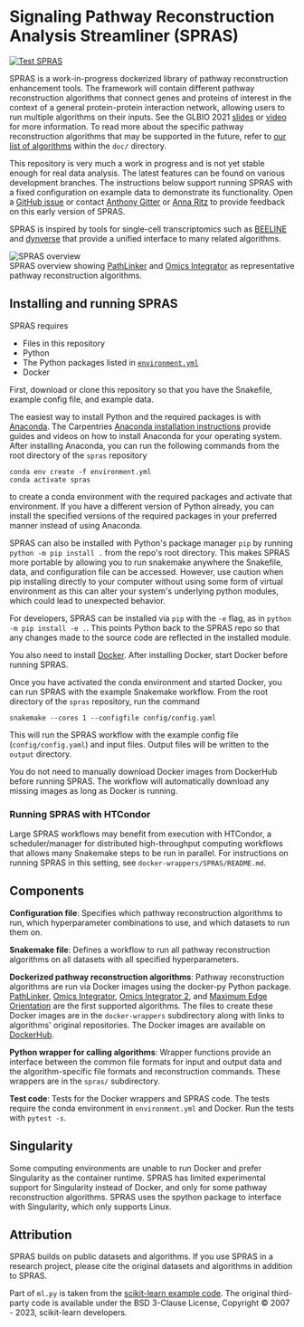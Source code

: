 # Signaling Pathway Reconstruction Analysis Streamliner (SPRAS)
[![Test SPRAS](https://github.com/Reed-CompBio/spras/actions/workflows/test-spras.yml/badge.svg)](https://github.com/Reed-CompBio/spras/actions/workflows/test-spras.yml)

SPRAS is a work-in-progress dockerized library of pathway reconstruction enhancement tools.
The framework will contain different pathway reconstruction algorithms that connect genes and proteins of interest in the context of a general protein-protein interaction network, allowing users to run multiple algorithms on their inputs.
See the GLBIO 2021 [slides](https://doi.org/10.6084/m9.figshare.14551476) or [video](https://www.youtube.com/watch?v=nU8EARwMqdM&list=PLmX8XnLr6zeHlqhhxDy4fA5o65Q6m76KX&index=19) for more information.
To read more about the specific pathway reconstruction algorithms that may be supported in the future, refer to [our list of algorithms](doc/) within the `doc/` directory.

This repository is very much a work in progress and is not yet stable enough for real data analysis.
The latest features can be found on various development branches.
The instructions below support running SPRAS with a fixed configuration on example data to demonstrate its functionality.
Open a [GitHub issue](https://github.com/Reed-CompBio/spras/issues) or contact [Anthony Gitter](https://www.biostat.wisc.edu/~gitter/) or [Anna Ritz](https://www.reed.edu/biology/ritz/) to provide feedback on this early version of SPRAS.

SPRAS is inspired by tools for single-cell transcriptomics such as [BEELINE](https://github.com/Murali-group/Beeline) and [dynverse](https://github.com/dynverse) that provide a unified interface to many related algorithms.

![SPRAS overview](doc/spras-overview.png)  
SPRAS overview showing [PathLinker](https://github.com/Murali-group/PathLinker) and [Omics Integrator](https://github.com/fraenkel-lab/OmicsIntegrator) as representative pathway reconstruction algorithms.

## Installing and running SPRAS
SPRAS requires
- Files in this repository
- Python
- The Python packages listed in [`environment.yml`](environment.yml)
- Docker

First, download or clone this repository so that you have the Snakefile, example config file, and example data.

The easiest way to install Python and the required packages is with [Anaconda](https://www.anaconda.com/download/).
The Carpentries [Anaconda installation instructions](https://carpentries.github.io/workshop-template/#python) provide guides and videos on how to install Anaconda for your operating system.
After installing Anaconda, you can run the following commands from the root directory of the `spras` repository
```
conda env create -f environment.yml
conda activate spras
```
to create a conda environment with the required packages and activate that environment.
If you have a different version of Python already, you can install the specified versions of the required packages in your preferred manner instead of using Anaconda.

SPRAS can also be installed with Python's package manager `pip` by running `python -m pip install .` from the repo's root directory. This makes SPRAS more portable by allowing you to run
snakemake anywhere the Snakefile, data, and configuration file can be accessed. However, use caution when pip installing directly to your computer without using some form of virtual
environment as this can alter your system's underlying python modules, which could lead to unexpected behavior.

For developers, SPRAS can be installed via `pip` with the `-e` flag, as in `python -m pip install -e .`. This points Python back to the SPRAS repo so that any changes made to the source
code are reflected in the installed module.

You also need to install [Docker](https://docs.docker.com/get-docker/).
After installing Docker, start Docker before running SPRAS.

Once you have activated the conda environment and started Docker, you can run SPRAS with the example Snakemake workflow.
From the root directory of the `spras` repository, run the command
```
snakemake --cores 1 --configfile config/config.yaml
```
This will run the SPRAS workflow with the example config file (`config/config.yaml`) and input files.
Output files will be written to the `output` directory.

You do not need to manually download Docker images from DockerHub before running SPRAS.
The workflow will automatically download any missing images as long as Docker is running.

### Running SPRAS with HTCondor
Large SPRAS workflows may benefit from execution with HTCondor, a scheduler/manager for distributed high-throughput computing workflows that allows many Snakemake steps to be run in parallel. For instructions on running SPRAS in this setting, see `docker-wrappers/SPRAS/README.md`.

## Components
**Configuration file**: Specifies which pathway reconstruction algorithms to run, which hyperparameter combinations to use, and which datasets to run them on.

**Snakemake file**: Defines a workflow to run all pathway reconstruction algorithms on all datasets with all specified hyperparameters.

**Dockerized pathway reconstruction algorithms**: Pathway reconstruction algorithms are run via Docker images using the docker-py Python package.
[PathLinker](https://github.com/Murali-group/PathLinker), [Omics Integrator](https://github.com/fraenkel-lab/OmicsIntegrator), [Omics Integrator 2](https://github.com/fraenkel-lab/OmicsIntegrator2), and [Maximum Edge Orientation](https://github.com/agitter/meo/) are the first supported algorithms.
The files to create these Docker images are in the `docker-wrappers` subdirectory along with links to algorithms' original repositories.
The Docker images are available on [DockerHub](https://hub.docker.com/orgs/reedcompbio).

**Python wrapper for calling algorithms**: Wrapper functions provide an interface between the common file formats for input and output data and the algorithm-specific file formats and reconstruction commands.
These wrappers are in the `spras/` subdirectory.

**Test code**: Tests for the Docker wrappers and SPRAS code.
The tests require the conda environment in `environment.yml` and Docker.
Run the tests with `pytest -s`.

## Singularity
Some computing environments are unable to run Docker and prefer Singularity as the container runtime.
SPRAS has limited experimental support for Singularity instead of Docker, and only for some pathway reconstruction algorithms.
SPRAS uses the spython package to interface with Singularity, which only supports Linux.

## Attribution
SPRAS builds on public datasets and algorithms.
If you use SPRAS in a research project, please cite the original datasets and algorithms in addition to SPRAS.

Part of `ml.py` is taken from the [scikit-learn example code](https://scikit-learn.org/stable/auto_examples/cluster/plot_agglomerative_dendrogram.html).
The original third-party code is available under the BSD 3-Clause License, Copyright © 2007 - 2023, scikit-learn developers.
